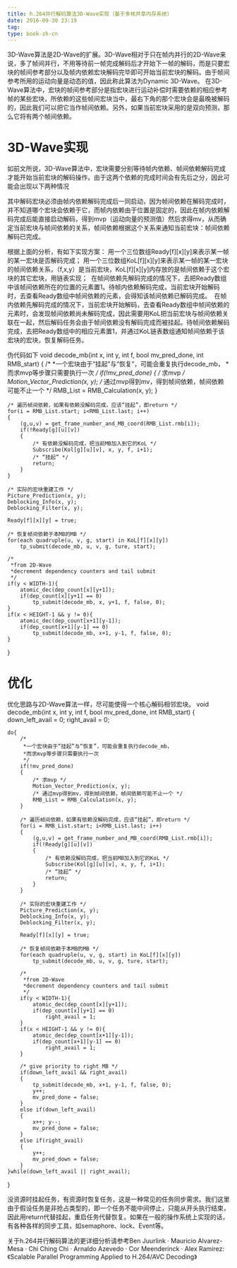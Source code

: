 ```yaml
---
title: h.264并行解码算法3D-Wave实现（基于多核共享内存系统）
date: 2016-09-30 23:19
tag: 
type: book-zh-cn
---
```



3D-Wave算法是2D-Wave的扩展。3D-Wave相对于只在帧内并行的2D-Wave来说，多了帧间并行，不用等待前一帧完成解码后才开始下一帧的解码，而是只要宏块的帧间参考部分以及帧内依赖宏块解码完毕即可开始当前宏块的解码。由于帧间参考所用的运动向量是动态的值，因此称此算法为Dynamic 3D-Wave。
在3D-Wave算法中，宏块的帧间参考部分是指宏块进行运动补偿时需要依赖的相应参考帧的某些宏块，所依赖的这些帧间宏块当中，最右下角的那个宏块会是最晚被解码的，因此我们可以把它当作帧间依赖。另外，如果当前宏块采用的是双向预测，那么它将有两个帧间依赖。
[<img alt="" src="img/2016-09-30-h.264并行解码算法3d-wave实现（基于多核共享内存系统）/421096-20160930231800610-1381881982.png">](http://images2015.cnblogs.com/blog/421096/201609/421096-20160930231759313-536558950.png)


# 3D-Wave实现
如前文所说，3D-Wave算法中，宏块需要分别等待帧内依赖、帧间依赖解码完成才能开始当前宏块的解码操作。由于这两个依赖的完成时间会有先后之分，因此可能会出现以下两种情况


其中解码宏块必须由帧内依赖解码完成后一同启动，因为帧间依赖在解码完成时，并不知道哪个宏块会依赖于它，而帧内依赖由于位置是固定的，因此在帧内依赖解码完成后能直接启动解码，得到mvp（运动向量的预测值）然后求得mv，从而确定当前宏块与帧间依赖的关系，帧间依赖根据这个关系来通知当前宏块：帧间依赖解码已完成。

根据上面的分析，有如下实现方案：
用一个三位数组Ready[f][x][y]来表示某一帧的某一宏块是否解码完成；
用一个三位数组KoL[f][x][y]来表示某一帧的某一宏块的帧间依赖关系，（f,x,y）是当前宏块，KoL[f][x][y]内存放的是帧间依赖于这个宏块的其它宏块，用链表实现；
[<img alt="" src="img/2016-09-30-h.264并行解码算法3d-wave实现（基于多核共享内存系统）/421096-20160930232218141-1511818121.png">](http://images2015.cnblogs.com/blog/421096/201609/421096-20160930232214469-834598601.png)
在帧间依赖先解码完成的情况下，去把Ready数组中该帧间依赖所在的位置的元素置1。待帧内依赖解码完成，当前宏块开始解码时，去查看Ready数组中帧间依赖的元素，会得知该帧间依赖已解码完成。
[<img alt="" src="img/2016-09-30-h.264并行解码算法3d-wave实现（基于多核共享内存系统）/421096-20160930231806016-1398479804.png">](http://images2015.cnblogs.com/blog/421096/201609/421096-20160930231805297-1157566603.png)
在帧内依赖先解码完成的情况下，当前宏块开始解码，去查看Ready数组中帧间依赖的元素时，会发现帧间依赖尚未解码完成，因此需要用KoL把当前宏块与帧间依赖关联在一起，然后解码任务会由于帧间依赖没有解码完成而被挂起。待帧间依赖解码完成，去把Ready数组中的相应元素置1，并通过KoL链表数组通知帧间依赖于该宏块的宏块，恢复解码任务。
[<img alt="" src="img/2016-09-30-h.264并行解码算法3d-wave实现（基于多核共享内存系统）/421096-20160930231807281-385220527.png">](http://images2015.cnblogs.com/blog/421096/201609/421096-20160930231806563-1217502423.png)

伪代码如下
void decode_mb(int x, int y, int f, bool mv_pred_done, int RMB_start)
{
    /*
     *一个宏块由于“挂起”与“恢复”，可能会重复执行decode_mb，
     *而求mvp等步骤只需要执行一次 
     */
    if(!mv_pred_done)
    {
        /* 求mvp */
        Motion_Vector_Prediction(x, y);
        /* 通过mvp得到mv，得到帧间依赖，帧间依赖可能不止一个 */
        RMB_List = RMB_Calculation(x, y);
    }

    /* 遍历帧间依赖，如果有依赖没解码完成，应该“挂起”，即return */
    for(i = RMB_List.start; i<RMB_List.last; i++)
    {
        (g,u,v) = get_frame_number_and_MB_coord(RMB_List.rmb[i]);
        if(!Ready[g][u][v])
        {
            /* 有依赖没解码完成，把当前MB加入到它的KoL */
            Subscribe(Kol[g][u][v], x, y, f, i+1);
            /* “挂起” */
            return;
        }
    }

    /* 实际的宏块重建工作 */
    Picture_Prediction(x, y);
    Deblocking_Info(x, y);
    Deblocking_Filter(x, y);

    Ready[f][x][y] = true;

    /* 恢复帧间依赖于本MB的MB */
    for(each quadruple(u, v, g, start) in KoL[f][x][y])
        tp_submit(decode_mb, u, v, g, ture, start);

    /*
     *from 2D-Wave 
     *decrement dependency counters and tail submit
     */
    if(y < WIDTH-1){
        atomic_dec(dep_count[x][y+1]);
        if(dep_count[x][y+1] == 0)
            tp_submit(decode_mb, x, y+1, f, false, 0);
    }
    if(x < HEIGHT-1 && y != 0){
        atomic_dec(dep_count[x+1][y-1]);
        if(dep_count[x+1][y-1] == 0)
            tp_submit(decode_mb, x+1, y-1, f, false, 0);
    }
}


# 优化
优化思路与2D-Wave算法一样，尽可能使得一个核心解码相邻宏块。
void decode_mb(int x, int y, int f, bool mv_pred_done, int RMB_start)
{
    down_left_avail = 0;
    right_avail = 0;

    do{
        /*
         *一个宏块由于“挂起”与“恢复”，可能会重复执行decode_mb，
         *而求mvp等步骤只需要执行一次 
         */
        if(!mv_pred_done)
        {
            /* 求mvp */
            Motion_Vector_Prediction(x, y);
            /* 通过mvp得到mv，得到帧间依赖，帧间依赖可能不止一个 */
            RMB_List = RMB_Calculation(x, y);
        }

        /* 遍历帧间依赖，如果有依赖没解码完成，应该“挂起”，即return */
        for(i = RMB_List.start; i<RMB_List.last; i++)
        {
            (g,u,v) = get_frame_number_and_MB_coord(RMB_List.rmb[i]);
            if(!Ready[g][u][v])
            {
                /* 有依赖没解码完成，把当前MB加入到它的KoL */
                Subscribe(Kol[g][u][v], x, y, f, i+1);
                /* “挂起” */
                return;
            }
        }

        /* 实际的宏块重建工作 */
        Picture_Prediction(x, y);
        Deblocking_Info(x, y);
        Deblocking_Filter(x, y);

        Ready[f][x][y] = true;

        /* 恢复帧间依赖于本MB的MB */
        for(each quadruple(u, v, g, start) in KoL[f][x][y])
            tp_submit(decode_mb, u, v, g, ture, start);

        /*
         *from 2D-Wave 
         *decrement dependency counters and tail submit
         */
        if(y < WIDTH-1){
            atomic_dec(dep_count[x][y+1]);
            if(dep_count[x][y+1] == 0)
                right_avail = 1;
        }
        if(x < HEIGHT-1 && y != 0){
            atomic_dec(dep_count[x+1][y-1]);
            if(dep_count[x+1][y-1] == 0)
                right_avail = 1;
        }

        /* give priority to right MB */
        if(down_left_avail && right_avail)
        {
            tp_submit(decode_mb, x+1, y-1, f, false, 0);
            y++;
            mv_pred_done = false;
        }
        else if(down_left_avail)
        {
            x++; y--;
            mv_pred_done = false;
        }
        else if(right_avail)
        {
            y++;
            mv_pred_down = false;
        }
    }while(down_left_avail || right_avail);
}



没资源时挂起任务，有资源时恢复任务，这是一种常见的任务同步需求。我们这里由于假设任务是非抢占类型的，即一个任务不能中间停止，只能从开头执行结束，因此用return代替挂起，重启任务代替恢复。如果在一般的操作系统上实现的话，有各种各样的同步工具，如semaphore、lock、Event等。

关于h.264并行解码算法的更详细分析请参考Ben Juurlink · Mauricio Alvarez-Mesa · Chi Ching Chi · Arnaldo Azevedo · Cor Meenderinck · Alex Ramirez:《Scalable Parallel Programming Applied to H.264/AVC Decoding》











